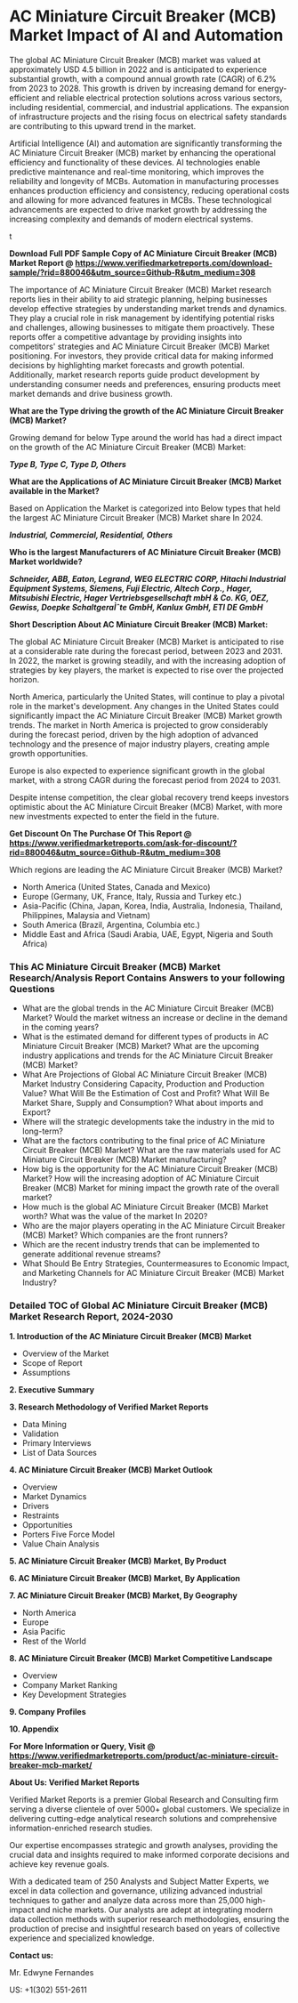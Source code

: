 <meta name="title" content="Global AC Miniature Circuit Breaker (MCB) Market Impact of AI and Automation"><meta name="description" content="The global AC Miniature Circuit Breaker (MCB) market was valued at approximately USD 4.5 billion in 2022 and is anticipated to experience substantial growth, with a co"><meta name="title" content="AC Miniature Circuit Breaker (MCB) Market Size, Share, Scope, Trends, Growth, Opportunities, Analysis, Forecast"><h1>AC Miniature Circuit Breaker (MCB) Market Impact of AI and Automation</h1><p>The global AC Miniature Circuit Breaker (MCB) market was valued at approximately USD 4.5 billion in 2022 and is anticipated to experience substantial growth, with a compound annual growth rate (CAGR) of 6.2% from 2023 to 2028. This growth is driven by increasing demand for energy-efficient and reliable electrical protection solutions across various sectors, including residential, commercial, and industrial applications. The expansion of infrastructure projects and the rising focus on electrical safety standards are contributing to this upward trend in the market.</p><p>Artificial Intelligence (AI) and automation are significantly transforming the AC Miniature Circuit Breaker (MCB) market by enhancing the operational efficiency and functionality of these devices. AI technologies enable predictive maintenance and real-time monitoring, which improves the reliability and longevity of MCBs. Automation in manufacturing processes enhances production efficiency and consistency, reducing operational costs and allowing for more advanced features in MCBs. These technological advancements are expected to drive market growth by addressing the increasing complexity and demands of modern electrical systems.</p>t</p><p id="" class=""><strong>Download Full PDF Sample Copy of AC Miniature Circuit Breaker (MCB) Market Report @ <a href="https://www.verifiedmarketreports.com/download-sample/?rid=880046&utm_source=Github-R&utm_medium=308" target="_blank">https://www.verifiedmarketreports.com/download-sample/?rid=880046&utm_source=Github-R&utm_medium=308</a></strong></p><p>The importance of&nbsp;AC Miniature Circuit Breaker (MCB) Market research reports lies in their ability to aid strategic planning, helping businesses develop effective strategies by understanding market trends and dynamics. They play a crucial role in risk management by identifying potential risks and challenges, allowing businesses to mitigate them proactively. These reports offer a competitive advantage by providing insights into competitors' strategies and AC Miniature Circuit Breaker (MCB) Market positioning. For investors, they provide critical data for making informed decisions by highlighting market forecasts and growth potential. Additionally, market research reports guide product development by understanding consumer needs and preferences, ensuring products meet market demands and drive business growth.</p><p><strong>What are the&nbsp;Type driving the growth of the AC Miniature Circuit Breaker (MCB) Market?</strong></p><p id="" class="">Growing demand for below Type around the world has had a direct impact on the growth of the AC Miniature Circuit Breaker (MCB) Market:</p><em><strong>Type B, Type C, Type D, Others</strong></em></p><strong>What are the&nbsp;Applications&nbsp;of AC Miniature Circuit Breaker (MCB) Market available in the Market?</strong></p><p id="" class="">Based on Application the Market is categorized into Below types that held the largest AC Miniature Circuit Breaker (MCB) Market share In 2024.</p><em><strong>Industrial, Commercial, Residential, Others</strong></em></p><strong>Who is the largest Manufacturers of AC Miniature Circuit Breaker (MCB) Market worldwide?</strong></p><p><em><strong>Schneider, ABB, Eaton, Legrand, WEG ELECTRIC CORP, Hitachi Industrial Equipment Systems, Siemens, Fuji Electric, Altech Corp., Hager, Mitsubishi Electric, Hager Vertriebsgesellschaft mbH & Co. KG, OEZ, Gewiss, Doepke SchaltgeraÌˆte GmbH, Kanlux GmbH, ETI DE GmbH</strong></em></p><p id="" class=""><strong>Short Description About AC Miniature Circuit Breaker (MCB) Market:</strong></p><p>The global AC Miniature Circuit Breaker (MCB) Market is anticipated to rise at a considerable rate during the forecast period, between 2023 and 2031. In 2022, the market is growing steadily, and with the increasing adoption of strategies by key players, the market is expected to rise over the projected horizon.</p><p>North America, particularly the United States, will continue to play a pivotal role in the market's development. Any changes in the United States could significantly impact the AC Miniature Circuit Breaker (MCB) Market growth trends. The market in North America is projected to grow considerably during the forecast period, driven by the high adoption of advanced technology and the presence of major industry players, creating ample growth opportunities.</p><p>Europe is also expected to experience significant growth in the global market, with a strong CAGR during the forecast period from 2024 to 2031.</p><p>Despite intense competition, the clear global recovery trend keeps investors optimistic about the AC Miniature Circuit Breaker (MCB) Market, with more new investments expected to enter the field in the future.</p><p id="" class=""><strong>Get Discount On The Purchase Of This Report @ <a href="https://www.verifiedmarketreports.com/ask-for-discount/?rid=880046&utm_source=Github-R&utm_medium=308" target="_blank">https://www.verifiedmarketreports.com/ask-for-discount/?rid=880046&utm_source=Github-R&utm_medium=308</a></strong></p>Which regions are leading the AC Miniature Circuit Breaker (MCB) Market?</p><ul><li>North America (United States, Canada and Mexico)</li><li>Europe (Germany, UK, France, Italy, Russia and Turkey etc.)</li><li>Asia-Pacific (China, Japan, Korea, India, Australia, Indonesia, Thailand, Philippines, Malaysia and Vietnam)</li><li>South America (Brazil, Argentina, Columbia etc.)</li><li>Middle East and Africa (Saudi Arabia, UAE, Egypt, Nigeria and South Africa)</li></ul><h3 id="" class="">This AC Miniature Circuit Breaker (MCB) Market Research/Analysis Report Contains Answers to your following Questions</h3><ul><li>What are the global trends in the AC Miniature Circuit Breaker (MCB) Market? Would the market witness an increase or decline in the demand in the coming years?</li><li>What is the estimated demand for different types of products in AC Miniature Circuit Breaker (MCB) Market? What are the upcoming industry applications and trends for the AC Miniature Circuit Breaker (MCB) Market?</li><li>What Are Projections of Global AC Miniature Circuit Breaker (MCB) Market Industry Considering Capacity, Production and Production Value? What Will Be the Estimation of Cost and Profit? What Will Be Market Share, Supply and Consumption? What about imports and Export?</li><li>Where will the strategic developments take the industry in the mid to long-term?</li><li>What are the factors contributing to the final price of AC Miniature Circuit Breaker (MCB) Market? What are the raw materials used for AC Miniature Circuit Breaker (MCB) Market manufacturing?</li><li>How big is the opportunity for the AC Miniature Circuit Breaker (MCB) Market? How will the increasing adoption of AC Miniature Circuit Breaker (MCB) Market for mining impact the growth rate of the overall market?</li><li>How much is the global AC Miniature Circuit Breaker (MCB) Market worth? What was the value of the market In 2020?</li><li>Who are the major players operating in the AC Miniature Circuit Breaker (MCB) Market? Which companies are the front runners?</li><li>Which are the recent industry trends that can be implemented to generate additional revenue streams?</li><li>What Should Be Entry Strategies, Countermeasures to Economic Impact, and Marketing Channels for AC Miniature Circuit Breaker (MCB) Market Industry?</li></ul><h3 id="" class="">Detailed TOC of Global AC Miniature Circuit Breaker (MCB) Market Research Report, 2024-2030</h3><p id="" class=""><strong>1. Introduction of the AC Miniature Circuit Breaker (MCB) Market</strong></p><ul><li>Overview of the Market</li><li>Scope of Report</li><li>Assumptions</li></ul><p id="" class=""><strong>2. Executive Summary</strong></p><p id="" class=""><strong>3. Research Methodology of Verified Market Reports</strong></p><ul><li>Data Mining</li><li>Validation</li><li>Primary Interviews</li><li>List of Data Sources</li></ul><p id="" class=""><strong>4. AC Miniature Circuit Breaker (MCB) Market Outlook</strong></p><ul><li>Overview</li><li>Market Dynamics</li><li>Drivers</li><li>Restraints</li><li>Opportunities</li><li>Porters Five Force Model</li><li>Value Chain Analysis</li></ul><p id="" class=""><strong>5. AC Miniature Circuit Breaker (MCB) Market, By Product</strong></p><p id="" class=""><strong>6. AC Miniature Circuit Breaker (MCB) Market, By Application</strong></p><p id="" class=""><strong>7. AC Miniature Circuit Breaker (MCB) Market, By Geography</strong></p><ul><li>North America</li><li>Europe</li><li>Asia Pacific</li><li>Rest of the World</li></ul><p id="" class=""><strong>8. AC Miniature Circuit Breaker (MCB) Market Competitive Landscape</strong></p><ul><li>Overview</li><li>Company Market Ranking</li><li>Key Development Strategies</li></ul><p id="" class=""><strong>9. Company Profiles</strong></p><p id="" class=""><strong>10. Appendix</strong></p><p id="" class=""><strong>For More Information or Query, Visit @ <a href="https://www.verifiedmarketreports.com/product/ac-miniature-circuit-breaker-mcb-market/" target="_blank">https://www.verifiedmarketreports.com/product/ac-miniature-circuit-breaker-mcb-market/</a></strong></p><p id="" class=""><strong>About Us: Verified Market Reports</strong></p><p id="" class="">Verified Market Reports is a premier Global Research and Consulting firm serving a diverse clientele of over 5000+ global customers. We specialize in delivering cutting-edge analytical research solutions and comprehensive information-enriched research studies.</p><p id="" class="">Our expertise encompasses strategic and growth analyses, providing the crucial data and insights required to make informed corporate decisions and achieve key revenue goals.</p><p id="" class="">With a dedicated team of 250 Analysts and Subject Matter Experts, we excel in data collection and governance, utilizing advanced industrial techniques to gather and analyze data across more than 25,000 high-impact and niche markets. Our analysts are adept at integrating modern data collection methods with superior research methodologies, ensuring the production of precise and insightful research based on years of collective experience and specialized knowledge.</p><p id="" class=""><strong>Contact us:</strong></p><p id="" class="">Mr. Edwyne Fernandes</p><p id="" class="">US: +1(302) 551-2611</p>